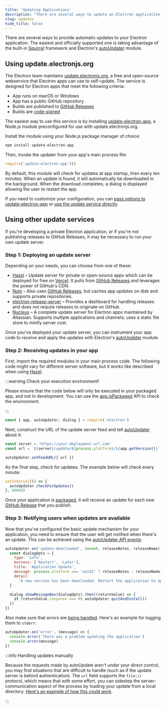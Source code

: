 ```yaml
---
title: 'Updating Applications'
description: "There are several ways to update an Electron application. The easiest and officially supported one is taking advantage of the built-in Squirrel framework and Electron's autoUpdater module."
slug: updates
hide_title: false
---
```


There are several ways to provide automatic updates to your Electron application.
The easiest and officially supported one is taking advantage of the built-in
[Squirrel](https://github.com/Squirrel) framework and
Electron's [autoUpdater](../api/auto-updater.md) module.

## Using update.electronjs.org

The Electron team maintains [update.electronjs.org][], a free and open-source
webservice that Electron apps can use to self-update. The service is designed
for Electron apps that meet the following criteria:

- App runs on macOS or Windows
- App has a public GitHub repository
- Builds are published to [GitHub Releases][gh-releases]
- Builds are [code-signed](./code-signing.md)

The easiest way to use this service is by installing [update-electron-app][],
a Node.js module preconfigured for use with update.electronjs.org.

Install the module using your Node.js package manager of choice:

```sh npm2yarn
npm install update-electron-app
```

Then, invoke the updater from your app's main process file:

```js title="main.js"
require('update-electron-app')()
```

By default, this module will check for updates at app startup, then every ten
minutes. When an update is found, it will automatically be downloaded in the background.
When the download completes, a dialog is displayed allowing the user to restart the app.

If you need to customize your configuration, you can
[pass options to update-electron-app][update-electron-app]
or
[use the update service directly][update.electronjs.org].

## Using other update services

If you're developing a private Electron application, or if you're not
publishing releases to GitHub Releases, it may be necessary to run your own
update server.

### Step 1: Deploying an update server

Depending on your needs, you can choose from one of these:

- [Hazel][hazel] – Update server for private or open-source apps which can be
  deployed for free on [Vercel][vercel]. It pulls from [GitHub Releases][gh-releases]
  and leverages the power of GitHub's CDN.
- [Nuts][nuts] – Also uses [GitHub Releases][gh-releases], but caches app
  updates on disk and supports private repositories.
- [electron-release-server][electron-release-server] – Provides a dashboard for
  handling releases and does not require releases to originate on GitHub.
- [Nucleus][nucleus] – A complete update server for Electron apps maintained by
  Atlassian. Supports multiple applications and channels; uses a static file store
  to minify server cost.

Once you've deployed your update server, you can instrument your app code to receive and
apply the updates with Electron's [autoUpdater](../api/auto-updater.md) module.

### Step 2: Receiving updates in your app

First, import the required modules in your main process code. The following code might
vary for different server software, but it works like described when using [Hazel][hazel].

:::warning Check your execution environment!

Please ensure that the code below will only be executed in your packaged app, and not in development.
You can use the [app.isPackaged](../api/app.md#appispackaged-readonly) API to check the environment.

:::

```javascript title='main.js'
const { app, autoUpdater, dialog } = require('electron')
```

Next, construct the URL of the update server feed and tell
[autoUpdater](../api/auto-updater.md) about it:

```javascript title='main.js'
const server = 'https://your-deployment-url.com'
const url = `${server}/update/${process.platform}/${app.getVersion()}`

autoUpdater.setFeedURL({ url })
```

As the final step, check for updates. The example below will check every minute:

```javascript title='main.js'
setInterval(() => {
  autoUpdater.checkForUpdates()
}, 60000)
```

Once your application is [packaged](./application-distribution.md),
it will receive an update for each new [GitHub Release][gh-releases] that you
publish.

### Step 3: Notifying users when updates are available

Now that you've configured the basic update mechanism for your application, you
need to ensure that the user will get notified when there's an update. This
can be achieved using the [autoUpdater API events](../api/auto-updater.md#events):

```javascript title="main.js"
autoUpdater.on('update-downloaded', (event, releaseNotes, releaseName) => {
  const dialogOpts = {
    type: 'info',
    buttons: ['Restart', 'Later'],
    title: 'Application Update',
    message: process.platform === 'win32' ? releaseNotes : releaseName,
    detail:
      'A new version has been downloaded. Restart the application to apply the updates.'
  }

  dialog.showMessageBox(dialogOpts).then((returnValue) => {
    if (returnValue.response === 0) autoUpdater.quitAndInstall()
  })
})
```

Also make sure that errors are
[being handled](../api/auto-updater.md#event-error). Here's an example
for logging them to `stderr`:

```javascript title="main.js"
autoUpdater.on('error', (message) => {
  console.error('There was a problem updating the application')
  console.error(message)
})
```

:::info Handling updates manually

Because the requests made by autoUpdate aren't under your direct control, you may find situations
that are difficult to handle (such as if the update server is behind authentication). The `url`
field supports the `file://` protocol, which means that with some effort, you can sidestep the
server-communication aspect of the process by loading your update from a local directory.
[Here's an example of how this could work](https://github.com/electron/electron/issues/5020#issuecomment-477636990).

:::

[vercel]: https://vercel.com
[hazel]: https://github.com/vercel/hazel
[nuts]: https://github.com/GitbookIO/nuts
[gh-releases]: https://docs.github.com/en/repositories/releasing-projects-on-github/managing-releases-in-a-repository#creating-a-release
[electron-release-server]: https://github.com/ArekSredzki/electron-release-server
[nucleus]: https://github.com/atlassian/nucleus
[update.electronjs.org]: https://github.com/electron/update.electronjs.org
[update-electron-app]: https://github.com/electron/update-electron-app
